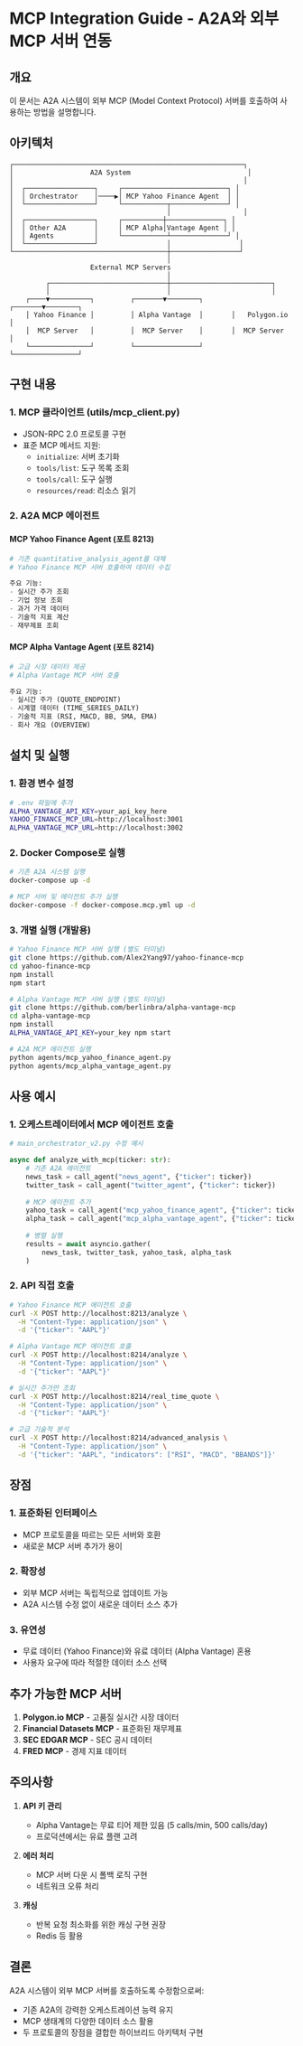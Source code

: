 # MCP Integration Guide - A2A와 외부 MCP 서버 연동

## 개요

이 문서는 A2A 시스템이 외부 MCP (Model Context Protocol) 서버를 호출하여 사용하는 방법을 설명합니다.

## 아키텍처

```
┌─────────────────────────────────────────────────────────┐
│                   A2A System                             │
│                                                         │
│  ┌─────────────────┐     ┌──────────────────────────┐ │
│  │ Orchestrator    │────▶│ MCP Yahoo Finance Agent  │ │
│  └─────────────────┘     └───────────┬──────────────┘ │
│                                      │                  │
│  ┌─────────────────┐     ┌──────────┼──────────────┐ │
│  │ Other A2A       │     │ MCP Alpha│Vantage Agent │ │
│  │ Agents          │     └───────────┴──────────────┘ │
│  └─────────────────┘                 │                 │
└──────────────────────────────────────┼─────────────────┘
                                       │
                    External MCP Servers
                                       │
         ┌─────────────────────────────┼─────────────────────────┐
         │                             │                         │
    ┌────▼──────────┐         ┌───────▼────────┐       ┌───────▼────────┐
    │ Yahoo Finance │         │ Alpha Vantage  │       │   Polygon.io   │
    │  MCP Server   │         │  MCP Server    │       │  MCP Server    │
    └───────────────┘         └────────────────┘       └────────────────┘
```

## 구현 내용

### 1. MCP 클라이언트 (utils/mcp_client.py)
- JSON-RPC 2.0 프로토콜 구현
- 표준 MCP 메서드 지원:
  - `initialize`: 서버 초기화
  - `tools/list`: 도구 목록 조회
  - `tools/call`: 도구 실행
  - `resources/read`: 리소스 읽기

### 2. A2A MCP 에이전트

#### MCP Yahoo Finance Agent (포트 8213)
```python
# 기존 quantitative_analysis_agent를 대체
# Yahoo Finance MCP 서버 호출하여 데이터 수집

주요 기능:
- 실시간 주가 조회
- 기업 정보 조회
- 과거 가격 데이터
- 기술적 지표 계산
- 재무제표 조회
```

#### MCP Alpha Vantage Agent (포트 8214)
```python
# 고급 시장 데이터 제공
# Alpha Vantage MCP 서버 호출

주요 기능:
- 실시간 주가 (QUOTE_ENDPOINT)
- 시계열 데이터 (TIME_SERIES_DAILY)
- 기술적 지표 (RSI, MACD, BB, SMA, EMA)
- 회사 개요 (OVERVIEW)
```

## 설치 및 실행

### 1. 환경 변수 설정
```bash
# .env 파일에 추가
ALPHA_VANTAGE_API_KEY=your_api_key_here
YAHOO_FINANCE_MCP_URL=http://localhost:3001
ALPHA_VANTAGE_MCP_URL=http://localhost:3002
```

### 2. Docker Compose로 실행
```bash
# 기존 A2A 시스템 실행
docker-compose up -d

# MCP 서버 및 에이전트 추가 실행
docker-compose -f docker-compose.mcp.yml up -d
```

### 3. 개별 실행 (개발용)
```bash
# Yahoo Finance MCP 서버 실행 (별도 터미널)
git clone https://github.com/Alex2Yang97/yahoo-finance-mcp
cd yahoo-finance-mcp
npm install
npm start

# Alpha Vantage MCP 서버 실행 (별도 터미널)
git clone https://github.com/berlinbra/alpha-vantage-mcp
cd alpha-vantage-mcp
npm install
ALPHA_VANTAGE_API_KEY=your_key npm start

# A2A MCP 에이전트 실행
python agents/mcp_yahoo_finance_agent.py
python agents/mcp_alpha_vantage_agent.py
```

## 사용 예시

### 1. 오케스트레이터에서 MCP 에이전트 호출
```python
# main_orchestrator_v2.py 수정 예시

async def analyze_with_mcp(ticker: str):
    # 기존 A2A 에이전트
    news_task = call_agent("news_agent", {"ticker": ticker})
    twitter_task = call_agent("twitter_agent", {"ticker": ticker})
    
    # MCP 에이전트 추가
    yahoo_task = call_agent("mcp_yahoo_finance_agent", {"ticker": ticker})
    alpha_task = call_agent("mcp_alpha_vantage_agent", {"ticker": ticker})
    
    # 병렬 실행
    results = await asyncio.gather(
        news_task, twitter_task, yahoo_task, alpha_task
    )
```

### 2. API 직접 호출
```bash
# Yahoo Finance MCP 에이전트 호출
curl -X POST http://localhost:8213/analyze \
  -H "Content-Type: application/json" \
  -d '{"ticker": "AAPL"}'

# Alpha Vantage MCP 에이전트 호출
curl -X POST http://localhost:8214/analyze \
  -H "Content-Type: application/json" \
  -d '{"ticker": "AAPL"}'

# 실시간 주가만 조회
curl -X POST http://localhost:8214/real_time_quote \
  -H "Content-Type: application/json" \
  -d '{"ticker": "AAPL"}'

# 고급 기술적 분석
curl -X POST http://localhost:8214/advanced_analysis \
  -H "Content-Type: application/json" \
  -d '{"ticker": "AAPL", "indicators": ["RSI", "MACD", "BBANDS"]}'
```

## 장점

### 1. 표준화된 인터페이스
- MCP 프로토콜을 따르는 모든 서버와 호환
- 새로운 MCP 서버 추가가 용이

### 2. 확장성
- 외부 MCP 서버는 독립적으로 업데이트 가능
- A2A 시스템 수정 없이 새로운 데이터 소스 추가

### 3. 유연성
- 무료 데이터 (Yahoo Finance)와 유료 데이터 (Alpha Vantage) 혼용
- 사용자 요구에 따라 적절한 데이터 소스 선택

## 추가 가능한 MCP 서버

1. **Polygon.io MCP** - 고품질 실시간 시장 데이터
2. **Financial Datasets MCP** - 표준화된 재무제표
3. **SEC EDGAR MCP** - SEC 공시 데이터
4. **FRED MCP** - 경제 지표 데이터

## 주의사항

1. **API 키 관리**
   - Alpha Vantage는 무료 티어 제한 있음 (5 calls/min, 500 calls/day)
   - 프로덕션에서는 유료 플랜 고려

2. **에러 처리**
   - MCP 서버 다운 시 폴백 로직 구현
   - 네트워크 오류 처리

3. **캐싱**
   - 반복 요청 최소화를 위한 캐싱 구현 권장
   - Redis 등 활용

## 결론

A2A 시스템이 외부 MCP 서버를 호출하도록 수정함으로써:
- 기존 A2A의 강력한 오케스트레이션 능력 유지
- MCP 생태계의 다양한 데이터 소스 활용
- 두 프로토콜의 장점을 결합한 하이브리드 아키텍처 구현